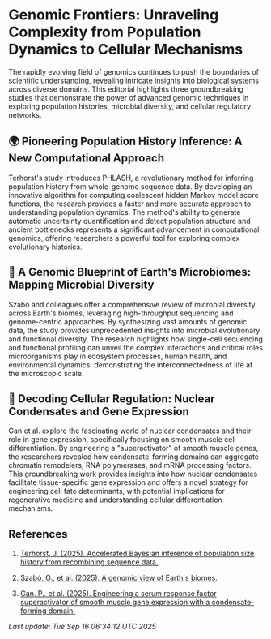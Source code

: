 # Genomic Frontiers: Unraveling Complexity from Population Dynamics to Cellular Mechanisms

The rapidly evolving field of genomics continues to push the boundaries of scientific understanding, revealing intricate insights into biological systems across diverse domains. This editorial highlights three groundbreaking studies that demonstrate the power of advanced genomic techniques in exploring population histories, microbial diversity, and cellular regulatory networks.

## 🌍 Pioneering Population History Inference: A New Computational Approach

Terhorst's study introduces PHLASH, a revolutionary method for inferring population history from whole-genome sequence data. By developing an innovative algorithm for computing coalescent hidden Markov model score functions, the research provides a faster and more accurate approach to understanding population dynamics. The method's ability to generate automatic uncertainty quantification and detect population structure and ancient bottlenecks represents a significant advancement in computational genomics, offering researchers a powerful tool for exploring complex evolutionary histories.

## 🌱 A Genomic Blueprint of Earth's Microbiomes: Mapping Microbial Diversity

Szabó and colleagues offer a comprehensive review of microbial diversity across Earth's biomes, leveraging high-throughput sequencing and genome-centric approaches. By synthesizing vast amounts of genomic data, the study provides unprecedented insights into microbial evolutionary and functional diversity. The research highlights how single-cell sequencing and functional profiling can unveil the complex interactions and critical roles microorganisms play in ecosystem processes, human health, and environmental dynamics, demonstrating the interconnectedness of life at the microscopic scale.

## 🧬 Decoding Cellular Regulation: Nuclear Condensates and Gene Expression

Gan et al. explore the fascinating world of nuclear condensates and their role in gene expression, specifically focusing on smooth muscle cell differentiation. By engineering a "superactivator" of smooth muscle genes, the researchers revealed how condensate-forming domains can aggregate chromatin remodelers, RNA polymerases, and mRNA processing factors. This groundbreaking work provides insights into how nuclear condensates facilitate tissue-specific gene expression and offers a novel strategy for engineering cell fate determinants, with potential implications for regenerative medicine and understanding cellular differentiation mechanisms.

## References

1. [Terhorst, J. (2025). Accelerated Bayesian inference of population size history from recombining sequence data.](https://pubmed.ncbi.nlm.nih.gov/40954248)

2. [Szabó, G., et al. (2025). A genomic view of Earth's biomes.](https://pubmed.ncbi.nlm.nih.gov/40954201)

3. [Gan, P., et al. (2025). Engineering a serum response factor superactivator of smooth muscle gene expression with a condensate-forming domain.](https://pubmed.ncbi.nlm.nih.gov/40953276)

*Last update: Tue Sep 16 06:34:12 UTC 2025*
